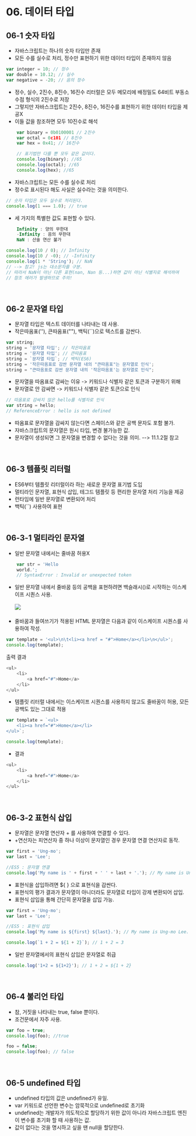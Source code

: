 # 06. 데이터 타입

## 06-1 숫자 타입

-   자바스크립트는 하나의 숫자 타입만 존재
-   모든 수를 실수로 처리, 정수만 표현하기 위한 데이터 타입이 존재하지 않음<br/>

```javascript
var integer = 10; // 정수
var double = 10.12; // 실수
var negative = -20; // 음의 정수
```

-   정수, 실수, 2진수, 8진수, 16진수 리터럴은 모두 메모리에 배정밀도 64비트 부동소수점 형식의 2진수로 저장
-   그렇지만 자바스크립트는 2진수, 8진수, 16진수를 표현하기 위한 데이터 타입을 제공X
-   이들 값을 참조하면 모두 10진수로 해석

```javascript
    var binary = 0b0100001 // 2진수
    var octal = 0c101 // 8진수
    var hex = 0x41; // 16진수

    // 표기법만 다를 뿐 모두 같은 값이다.
    console.log(binary); //65
    console.log(octal); //65
    console.log(hex); //65
```

-   자바스크립트는 모든 수를 실수로 처리
-   정수로 표시된다 해도 사실은 실수라는 것을 의미한다.

```javascript
// 숫자 타입은 모두 실수로 처리된다.
console.log(1 === 1.0); // true
```

-   세 가지의 특별한 값도 표현할 수 있다.

```javascript
    Infinity : 양의 무한대
    -Infinity : 음의 무한대
    NaN : 산술 연산 불가
```

```javascript
console.log(10 / 0); // Infinity
console.log(10 / -0); // -Infinity
console.log(1 * 'String'); // NaN
// --> 참고! js는 대소문자를 구분.
// 따라서 NaN이 아닌 다른 표현(nan, Nan 등...)하면 값이 아닌 식별자로 해석하여
// 참조 에러가 발생하므로 주의!
```

<br/>

## 06-2 문자열 타입

-   문자열 타입은 텍스트 데이터를 나타내는 데 사용.
-   작은따옴표(''), 큰따옴표(""), 백틱(``)으로 텍스트를 감싼다.

```javascript
var string;
string = '문자열 타입'; // 작은따옴표
string = '문자열 타입'; // 큰따옴표
string = `문자열 타입`; // 백틱(ES6)
string = '작은따옴표로 감싼 문자열 내의 "큰따옴표"는 문자열로 인식';
string = "큰따옴표로 감싼 문자열 내의 '작은따옴표'는 문자열로 인식";
```

-   문자열을 따옴표로 감싸는 이유 -> 키워드나 식별자 같은 토큰과 구분하기 위해
-   문자열로 안 감싸면 -> 키워드나 식별자 같은 토큰으로 인식

```javascript
// 따옴표로 감싸지 않은 hello를 식별자로 인식
var string = hello;
// ReferenceError : hello is not defined
```

-   따옴표로 문자열을 감싸지 않는다면 스페이스와 같은 공백 문자도 포함 불가.
-   자바스크립트의 문자열은 원시 타입, 변경 불가능한 값.
-   문자열이 생성되면 그 문자열을 변경할 수 없다는 것을 의미. --> 11.1.2절 참고

<br/>

## 06-3 템플릿 리터럴

-   ES6부터 템플릿 리터럴이라 하는 새로운 문자열 표기법 도입
-   멀티라인 문자열, 표현식 삽입, 테그드 템플릿 등 편리한 문자열 처리 기능을 제공
-   런타임에 일반 문자열로 변환되어 처리
-   백틱(``) 사용하여 표현

<br/>

## 06-3-1 멀티라인 문자열

-   일반 문자열 내에서는 줄바꿈 허용X

```javascript
    var str = 'Hello
    world.';
    // SyntaxError : Invalid or unexpected token
```

-   일반 문자열 내에서 줄바꿈 등의 공백을 표현하려면 백슬래시(\)로 시작하는 이스케이프 시퀀스 사용.<br/><br/>
    <img src="./img/escapeSequence.jpg"><br/><br/>
-   줄바꿈과 들여쓰기가 적용된 HTML 문자열은 다음과 같이 이스케이프 시퀀스를 사용하여 작성.

```javascript
var template = '<ul>\n\t<li><a href = "#">Home</a></li>\n</ul>';
console.log(template);
```

출력 결과

```javascript
<ul>
    <li>
        <a href="#">Home</a>
    </li>
</ul>
```

-   템플릿 리터럴 내에서는 이스케이프 시퀀스를 사용하지 않고도 줄바꿈이 허용, 모든 공백도 있는 그대로 적용

```javascript
var template = `<ul>
    <li><a href="#">Home</a></li>
</ul>`;

console.log(template);
```

-   결과

```javascript
<ul>
    <li>
        <a href="#">Home</a>
    </li>
</ul>
```

<br/>

## 06-3-2 표현식 삽입

-   문자열은 문자열 연산자 + 를 사용하여 연결할 수 있다.
-   +연산자는 피연산자 중 하나 이상이 문자열인 경우 문자열 연결 연산자로 동작.

```javascript
var first = 'Ung-mo';
var last = 'Lee';

//ES5 : 문자열 연결
console.log('My name is ' + first + ' ' + last + '.'); // My name is Ung-mo Lee.
```

-   표현식을 삽입하려면 ${ } 으로 표현식을 감싼다.
-   표현식의 평가 결과가 문자열이 아니더라도 문자열로 타입이 강제 변환되어 삽입.
-   표현식 삽입을 통해 간단히 문자열을 삽입 가능.

```javascript
var first = 'Ung-mo';
var last = 'Lee';

//ES5 : 표현식 삽입
console.log('My name is ${first} ${last}.'); // My name is Ung-mo Lee.
```

```javascript
console.log(`1 + 2 = ${1 + 2}`); // 1 + 2 = 3
```

-   일반 문자열에서의 표현식 삽입은 문자열로 취급

```javascript
console.log('1+2 = ${1+2}'); // 1 + 2 = ${1 + 2}
```

<br/>

## 06-4 불리언 타입

-   참, 거짓을 나타내는 true, false 뿐이다.
-   조건문에서 자주 사용.

```javascript
var foo = true;
console.log(foo); //true

foo = false;
console.log(foo); // false
```

<br/>

## 06-5 undefined 타입

-   undefined 타입의 값은 undefined가 유일.
-   var 키워드로 선언한 변수는 암묵적으로 undefined로 초기화
-   undefined는 개발자가 의도적으로 할당하기 위한 값이 아니라 자바스크립트 엔진이 변수를 초기화 할 때 사용하는 값.
-   값이 없다는 것을 명시하고 싶을 땐 null을 할당한다.
